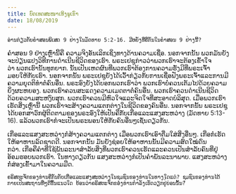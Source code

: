 ```yaml
---
title: ບົດເທດສະໜາເທິງພູເຂົາ
date: 18/08/2019
---
```


`ອ່ານກ່ຽວກັບຄຳສອນພິເສດ 9 ຢ່າງໃນມັດທາຍ 5:2-16. ມີຫຍັງທີ່ຄືກັນໃນຄຳສອນ 9 ຢ່າງນີ້?`

ຄຳສອນ 9 ຢ່າງເຫຼົ່ານີ້ຄື ຄວາມຈິງອັນເລິກເຊິ່ງທາງດ້ານຄວາມເຊື່ອ. ນອກຈາກນັ້ນ ພວກມັນຍັງຈະປ່ຽນແປງວິທີການດຳເນີນຊີວິດຂອງເຮົາ. ພຣະເຢຊູກ່າວວ່າພວກເຮົາຈະຕ້ອງເຂົ້າໃຈວ່າ ພວກເຮົານັ້ນທຸກຍາກ. ນັ້ນເປັນເຫດຜົນທີ່ພວກເຮົາຕ້ອງການຄວາມຮັ່ງມີທີ່ພຣະເຈົ້າມອບໃຫ້ກັບເຮົາ. ນອກຈາກນັ້ນ ພຣະເຢຊູຍັງໄດ້ເວົ້າກ່ຽວກັບການເຊື່ອຟັງພຣະເຈົ້າແລະການມີຄວາມຍຸດຕິທຳຕໍ່ຄົນອື່ນ. ພຣະອົງຍັງໄດ້ບອກພວກເຮົາວ່າ ພວກເຮົາບໍ່ຄວນເຕັມໄປດ້ວຍຄວາມຍິ່ງຜະຫຍອງ. ພວກເຮົາຄວນສະແດງຄວາມເມດຕາຕໍ່ຄົນອື່ນ. ພວກເຮົາຄວນດຳເນີນຊີວິດດ້ວຍຄວາມສະຫງົບສຸກ. ພວກເຮົາຄວນມີຫົວໃຈແລະຈິດໃຈທີ່ສະອາດບໍລິສຸດ. ເມື່ອພວກເຮົາເຮັດສິ່ງເຫຼົ່ານີ້ ພວກເຮົາຈະສ້າງຄວາມແຕກຕ່າງໃນຊີວິດຂອງຄົນອື່ນ. ນອກຈາກນັ້ນ ພຣະເຢຊູໄດ້ບອກສາວົກຜູ້ຕິດຕາມຂອງພຣະອົງໃຫ້ເປັນຄືກັບເກືອແລະແສງສະຫວ່າງ (ມັດທາຍ 5:13-16). ແລ້ວພວກເຮົາກໍຈະເປັນພຣະພອນໃຫ້ກັບຄົນອື່ນໆເຊັ່ນດຽວກັນ.

ເກືອແລະແສງສະຫວ່າງກໍສ້າງຄວາມແຕກຕ່າງ ເມື່ອພວກເຮົາເອົາຕື່ມໃສ່ສິ່ງອື່ນໆ. ເກືອກໍເຮັດໃຫ້ອາຫານລົດຊາດດີ. ນອກຈາກນັ້ນ ມັນຍັງຊ່ອຍໃຫ້ອາຫານນັ້ນມີຄວາມສົດໃໝ່ດົນກວ່າ. ເກືອຄືຄຳທີ່ໃຊ້ພັນລະນາສຳລັບສິ່ງທີ່ພວກເຮົາຄວນເຮັດແລະຄວນເປັນສຳລັບຄົນທີ່ຢູ່ອ້ອມຮອບພວກເຮົາ. ໃນທາງດຽວກັນ ແສງສະຫວ່າງກໍເປັນຄຳພັນລະນາພາບ. ແສງສະຫວ່າງກໍ່ສ່ອງເຂົ້າມາໃນຄວາມມືດ.

`ຄຣິສຕະຈັກຂອງທ່ານຄືກັນກັບເກືອແລະແສງສະຫວ່າງໃນຊຸມຊົນຂອງທ່ານໃນທາງໃດແດ່? ຊຸມຊົນຂອງທ່ານໄດ້ກາຍເປັນສະຖານທີ່ໆດີຂຶ້ນແນວໃດ ຍ້ອນວ່າຄຣິສຕະຈັກຂອງທ່ານກຳລັງເຮັດວຽກຢູ່ບ່ອນນັ້ນ?`